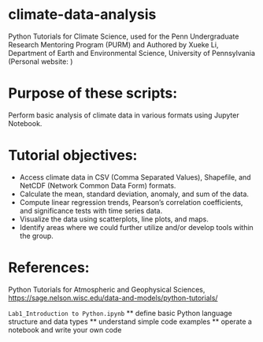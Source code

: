 # climate-data-analysis
Python Tutorials for Climate Science, used for the Penn Undergraduate Research Mentoring Program (PURM) and 
Authored by Xueke Li, Department of Earth and Environmental Science, University of Pennsylvania (Personal website: )

# Purpose of these scripts:
Perform basic analysis of climate data in various formats using Jupyter Notebook.

# Tutorial objectives:
* Access climate data in CSV (Comma Separated Values), Shapefile, and NetCDF (Network Common Data Form) formats.
* Calculate the mean, standard deviation, anomaly, and sum of the data.
* Compute linear regression trends, Pearson’s correlation coefficients, and significance tests with time series data.
* Visualize the data using scatterplots, line plots, and maps. 
* Identify areas where we could further utilize and/or develop tools within the group.

# References: 
Python Tutorials for Atmospheric and Geophysical Sciences, https://sage.nelson.wisc.edu/data-and-models/python-tutorials/

`Lab1_Introduction to Python.ipynb` 
** define basic Python language structure and data types
** understand simple code examples
** operate a notebook and write your own code
